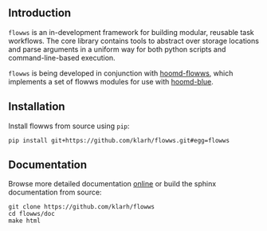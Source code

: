 
## Introduction

`flowws` is an in-development framework for building modular, reusable
task workflows. The core library contains tools to abstract over
storage locations and parse arguments in a uniform way for both python
scripts and command-line-based execution.

`flowws` is being developed in conjunction with
[hoomd-flowws](https://github.com/klarh/hoomd-flowws), which
implements a set of flowws modules for use with
[hoomd-blue](https://github.com/glotzerlab/hoomd-blue).

## Installation

Install flowws from source using `pip`:

```
pip install git+https://github.com/klarh/flowws.git#egg=flowws
```

## Documentation

Browse more detailed documentation
[online](https://flowws.readthedocs.io) or build the sphinx
documentation from source:

```
git clone https://github.com/klarh/flowws
cd flowws/doc
make html
```

